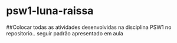 # psw1-luna-raissa
##Colocar todas as atividades desenvolvidas na disciplina PSW1 no repositorio.. seguir padrão apresentado em aula
